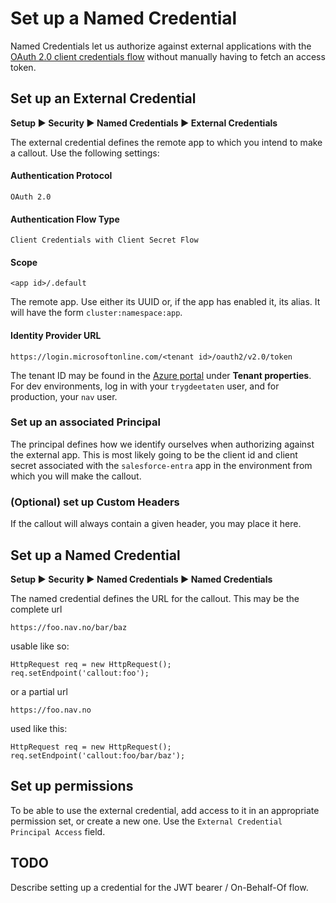 # Set up a Named Credential

Named Credentials let us authorize against external applications with the
[OAuth 2.0 client credentials flow](https://learn.microsoft.com/en-us/entra/identity-platform/v2-oauth2-client-creds-grant-flow)
without manually having to fetch an access token.

## Set up an External Credential

**Setup ▶ Security ▶ Named Credentials ▶ External Credentials**

The external credential defines the remote app to which you intend to make a
callout. Use the following settings:

#### Authentication Protocol

`OAuth 2.0`

#### Authentication Flow Type

`Client Credentials with Client Secret Flow`

#### Scope

`<app id>/.default`

The remote app. Use either its UUID or, if the app has enabled it, its alias. It
will have the form `cluster:namespace:app`.

#### Identity Provider URL

`https://login.microsoftonline.com/<tenant id>/oauth2/v2.0/token`

The tenant ID may be found in the [Azure portal](https://portal.azure.com) under
**Tenant properties**. For dev environments, log in with your
`trygdeetaten` user, and for production, your `nav` user.

### Set up an associated Principal

The principal defines how we identify ourselves when authorizing against the
external app. This is most likely going to be the client id and client secret
associated with the `salesforce-entra` app in the environment from which you
will make the callout.

### (Optional) set up Custom Headers

If the callout will always contain a given header, you may place it here.

## Set up a Named Credential

**Setup ▶ Security ▶ Named Credentials ▶ Named Credentials**

The named credential defines the URL for the callout. This may be the complete
url

`https://foo.nav.no/bar/baz`

usable like so:
```
HttpRequest req = new HttpRequest();
req.setEndpoint('callout:foo');
```

or a partial url

`https://foo.nav.no`

used like this:
```
HttpRequest req = new HttpRequest();
req.setEndpoint('callout:foo/bar/baz');
```

## Set up permissions

To be able to use the external credential, add access to it in an appropriate
permission set, or create a new one. Use the `External Credential Principal
Access` field.

## TODO

Describe setting up a credential for the JWT bearer / On-Behalf-Of flow.
